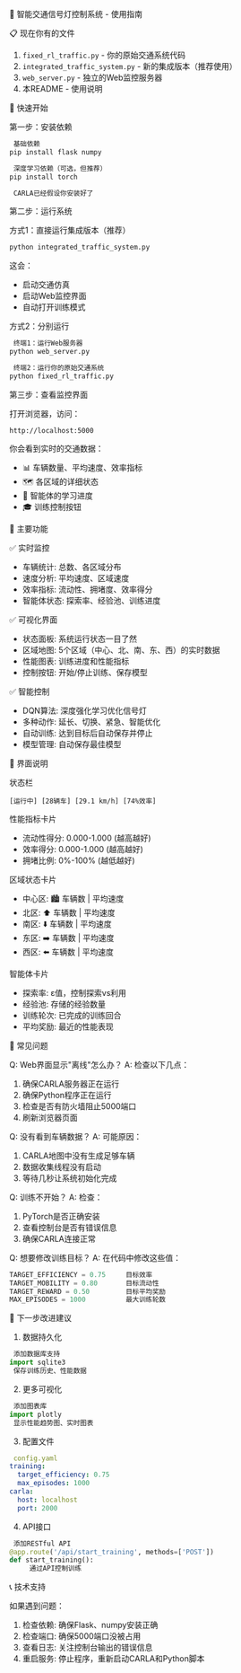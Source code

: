  🚦 智能交通信号灯控制系统 - 使用指南

 📋 现在你有的文件

1. `fixed_rl_traffic.py` - 你的原始交通系统代码
2. `integrated_traffic_system.py` - 新的集成版本（推荐使用）
3. `web_server.py` - 独立的Web监控服务器
4. 本README - 使用说明

 🚀 快速开始

 第一步：安装依赖

```bash
 基础依赖
pip install flask numpy

 深度学习依赖（可选，但推荐）
pip install torch

 CARLA已经假设你安装好了
```

 第二步：运行系统

方式1：直接运行集成版本（推荐）

```bash
python integrated_traffic_system.py
```

这会：
- 启动交通仿真
- 启动Web监控界面
- 自动打开训练模式

方式2：分别运行

```bash
 终端1：运行Web服务器
python web_server.py

 终端2：运行你的原始交通系统
python fixed_rl_traffic.py
```

 第三步：查看监控界面

打开浏览器，访问：
```
http://localhost:5000
```

你会看到实时的交通数据：
- 📊 车辆数量、平均速度、效率指标
- 🗺️ 各区域的详细状态
- 🤖 智能体的学习进度
- 🎓 训练控制按钮

 🎯 主要功能

 ✅ 实时监控
- 车辆统计: 总数、各区域分布
- 速度分析: 平均速度、区域速度
- 效率指标: 流动性、拥堵度、效率得分
- 智能体状态: 探索率、经验池、训练进度

 ✅ 可视化界面
- 状态面板: 系统运行状态一目了然
- 区域地图: 5个区域（中心、北、南、东、西）的实时数据
- 性能图表: 训练进度和性能指标
- 控制按钮: 开始/停止训练、保存模型

 ✅ 智能控制
- DQN算法: 深度强化学习优化信号灯
- 多种动作: 延长、切换、紧急、智能优化
- 自动训练: 达到目标后自动保存并停止
- 模型管理: 自动保存最佳模型

 📱 界面说明

 状态栏
```
[运行中] [28辆车] [29.1 km/h] [74%效率]
```

 性能指标卡片
- 流动性得分: 0.000-1.000 (越高越好)
- 效率得分: 0.000-1.000 (越高越好)  
- 拥堵比例: 0%-100% (越低越好)

 区域状态卡片
- 中心区: 🏙️ 车辆数 | 平均速度
- 北区: ⬆️ 车辆数 | 平均速度
- 南区: ⬇️ 车辆数 | 平均速度
- 东区: ➡️ 车辆数 | 平均速度
- 西区: ⬅️ 车辆数 | 平均速度

 智能体卡片
- 探索率: ε值，控制探索vs利用
- 经验池: 存储的经验数量
- 训练轮次: 已完成的训练回合
- 平均奖励: 最近的性能表现

 🔧 常见问题

 Q: Web界面显示"离线"怎么办？
A: 检查以下几点：
1. 确保CARLA服务器正在运行
2. 确保Python程序正在运行
3. 检查是否有防火墙阻止5000端口
4. 刷新浏览器页面

 Q: 没有看到车辆数据？
A: 可能原因：
1. CARLA地图中没有生成足够车辆
2. 数据收集线程没有启动
3. 等待几秒让系统初始化完成

 Q: 训练不开始？
A: 检查：
1. PyTorch是否正确安装
2. 查看控制台是否有错误信息
3. 确保CARLA连接正常

 Q: 想要修改训练目标？
A: 在代码中修改这些值：
```python
TARGET_EFFICIENCY = 0.75     目标效率
TARGET_MOBILITY = 0.80       目标流动性  
TARGET_REWARD = 0.50         目标平均奖励
MAX_EPISODES = 1000          最大训练轮数
```

 🎯 下一步改进建议

 1. 数据持久化
```python
 添加数据库支持
import sqlite3
 保存训练历史、性能数据
```

 2. 更多可视化
```python
 添加图表库
import plotly
 显示性能趋势图、实时图表
```

 3. 配置文件
```yaml
 config.yaml
training:
  target_efficiency: 0.75
  max_episodes: 1000
carla:
  host: localhost
  port: 2000
```

 4. API接口
```python
 添加RESTful API
@app.route('/api/start_training', methods=['POST'])
def start_training():
     通过API控制训练
```

 📞 技术支持

如果遇到问题：

1. 检查依赖: 确保Flask、numpy安装正确
2. 检查端口: 确保5000端口没被占用
3. 查看日志: 关注控制台输出的错误信息
4. 重启服务: 停止程序，重新启动CARLA和Python脚本